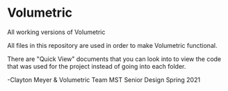 # Volumetric
All working versions of Volumetric


All files in this repository are used in order to make Volumetric functional.

There are "Quick View" documents that you can look into to view the code that was used for the project instead of going into each folder.

-Clayton Meyer & Volumetric Team MST Senior Design Spring 2021
